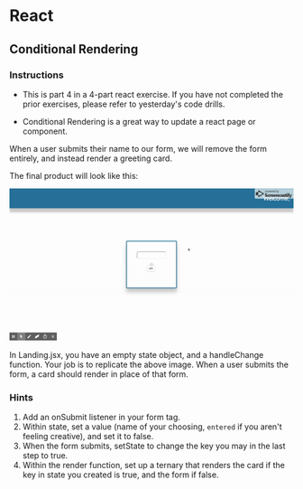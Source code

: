 # React

## Conditional Rendering

### Instructions

* This is part 4 in a 4-part react exercise. If you have not completed the prior exercises, please refer to yesterday's code drills.

* Conditional Rendering is a great way to update a react page or component.

When a user submits their name to our form, we will remove the form entirely, and instead render a greeting card.

The final product will look like this: 

<img src="demo.gif"/>

In Landing.jsx, you have an empty state object, and a handleChange function. Your job is to replicate the above image. When a user submits the form, a card should render in place of that form.


### Hints

1. Add an onSubmit listener in your form tag. 
2. Within state, set a value (name of your choosing, `entered` if you aren't feeling creative), and set it to false.
3. When the form submits, setState to change the key you may in the last step to true.
4. Within the render function, set up a ternary that renders the card if the key in state you created is true, and the form if false.